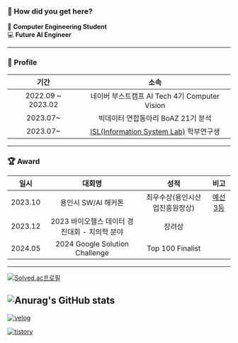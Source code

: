 ### 👋 How did you get here? 
🚞 **Computer Engineering Student** \
💻 **Future AI Engineer**

---

### 📝 Profile
|기간|소속|
|:----:|:----:|
|2022.09 ~ 2023.02|네이버 부스트캠프 AI Tech 4기 Computer Vision|
|2023.07~|빅데이터 연합동아리 BoAZ 21기 분석|
|2023.07~|[ISL(Information System Lab)](https://albert-no.github.io/) 학부연구생|

---

### 🏆 Award
|일시|대회명|성적|비고|
|:----:|:----:|:----:|:----:|
|2023.10|용인시 SW/AI 해커톤| 최우수상(용인시산업진흥원장상) |[예선 3등](https://dacon-images.s3.ap-northeast-2.amazonaws.com/datafiles/236161/236161-4-434759.pdf)|
|2023.12|2023 바이오헬스 데이터 경진대회 - 치의학 분야|장려상|
|2024.05|2024 Google Solution Challenge|Top 100 Finalist|



---

[![Solved.ac프로필](http://mazassumnida.wtf/api/generate_badge?boj=quasar0529)](https://solved.ac/quasar0529)


![Anurag's GitHub stats](https://github-readme-stats.vercel.app/api?username=quasar529&show_icons=true)
---
<a href="https://velog.io/@quasar529">![velog](https://img.shields.io/badge/velog-ffffff?style=for-the-badge&logo=velog&logoColor=brightgreen)</a>

<a href="https://quasar529.tistory.com">![tistory](https://img.shields.io/badge/tistory-000000?style=for-the-badge&logo=tistory&logoColor=orange)</a>
